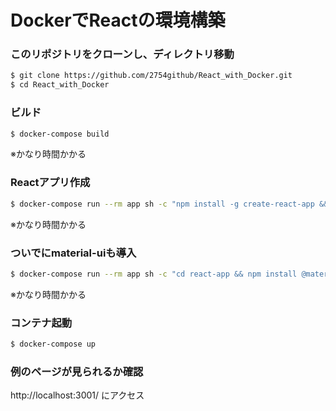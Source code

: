 # DockerでReactの環境構築

### このリポジトリをクローンし、ディレクトリ移動
```bash
$ git clone https://github.com/2754github/React_with_Docker.git
$ cd React_with_Docker
```

### ビルド
```bash
$ docker-compose build
```
※かなり時間かかる

### Reactアプリ作成
```bash
$ docker-compose run --rm app sh -c "npm install -g create-react-app && create-react-app react-app"
```
※かなり時間かかる

### ついでにmaterial-uiも導入
```bash
$ docker-compose run --rm app sh -c "cd react-app && npm install @material-ui/core"
```
※かなり時間かかる

### コンテナ起動
```bash
$ docker-compose up
```

### 例のページが見られるか確認
http://localhost:3001/ にアクセス
